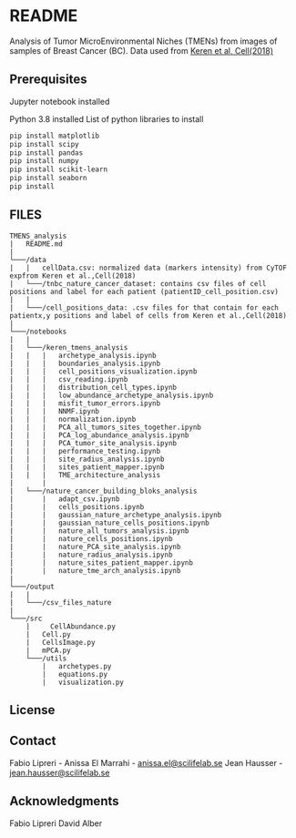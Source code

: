 # README

Analysis of Tumor MicroEnvironmental Niches (TMENs) from images of samples of Breast Cancer (BC).
Data used from [Keren et al, Cell(2018)](10.1016/j.cell.2018.08.039)

## Prerequisites

Jupyter notebook installed

Python 3.8 installed
List of python libraries to install 

```bash
pip install matplotlib
pip install scipy
pip install pandas
pip install numpy
pip install scikit-learn
pip install seaborn
pip install 
```

## FILES

```
TMENS_analysis
|   README.md
|
└───/data
|   |   cellData.csv: normalized data (markers intensity) from CyTOF expfrom Keren et al.,Cell(2018)
|   └───/tnbc_nature_cancer_dataset: contains csv files of cell positions and label for each patient (patientID_cell_position.csv)
|   |
|   └───/cell_positions_data: .csv files for that contain for each patientx,y positions and label of cells from Keren et al.,Cell(2018)
|
└───/notebooks
|   |
|   └───/keren_tmens_analysis
|   |   |   archetype_analysis.ipynb
|   |   |   boundaries_analysis.ipynb
|   |   |   cell_positions_visualization.ipynb
|   |   |   csv_reading.ipynb
|   |   |   distribution_cell_types.ipynb
|   |   |   low_abundance_archetype_analysis.ipynb
|   |   |   misfit_tumor_errors.ipynb
|   |   |   NNMF.ipynb 
|   |   |   normalization.ipynb
|   |   |   PCA_all_tumors_sites_together.ipynb
|   |   |   PCA_log_abundance_analysis.ipynb
|   |   |   PCA_tumor_site_analysis.ipynb
|   |   |   performance_testing.ipynb
|   |   |   site_radius_analysis.ipynb
|   |   |   sites_patient_mapper.ipynb
|   |   |   TME_architecture_analysis
|		|
|   └───/nature_cancer_building_bloks_analysis
|       |   adapt_csv.ipynb
|       |   cells_positions.ipynb
|       |   gaussian_nature_archetype_analysis.ipynb
|       |   gaussian_nature_cells_positions.ipynb
|       |   nature_all_tumors_analysis.ipynb
|       |   nature_cells_positions.ipynb
|       |   nature_PCA_site_analysis.ipynb 
|       |   nature_radius_analysis.ipynb
|       |   nature_sites_patient_mapper.ipynb
|       |   nature_tme_arch_analysis.ipynb 
|
└───/output
|   |
|   └───/csv_files_nature
| 
└───/src
    |	  CellAbundance.py
    |   Cell.py
    |   CellsImage.py
    |   mPCA.py
    └───/utils
        |   archetypes.py
        |   equations.py
        |   visualization.py
```


## License


## Contact
Fabio Lipreri - 
Anissa El Marrahi - <anissa.el@scilifelab.se>
Jean Hausser - <jean.hausser@scilifelab.se>

## Acknowledgments
Fabio Lipreri
David Alber
